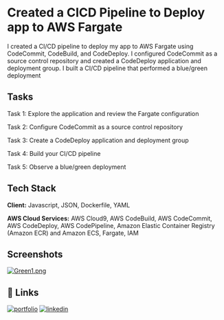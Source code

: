 
# Created a CICD Pipeline to Deploy app to AWS Fargate

I created a CI/CD pipeline to deploy my app to AWS Fargate using CodeCommit, CodeBuild, and CodeDeploy. I configured CodeCommit as a source control repository and created a CodeDeploy application and deployment group. I built a CI/CD pipeline that performed a blue/green deployment
## Tasks

Task 1: Explore the application and review the Fargate configuration

Task 2: Configure CodeCommit as a source control repository

Task 3: Create a CodeDeploy application and deployment group

Task 4: Build your CI/CD pipeline

Task 5: Observe a blue/green deployment

## Tech Stack
**Client:** Javascript, JSON, Dockerfile, YAML

**AWS Cloud Services:** AWS Cloud9,
AWS CodeBuild,
AWS CodeCommit,
AWS CodeDeploy,
AWS CodePipeline,
Amazon Elastic Container Registry (Amazon ECR) and
Amazon ECS, 
Fargate, IAM


## Screenshots

[![Green1.png](https://i.postimg.cc/m2YGMK0s/Green1.png)](https://postimg.cc/VdkTPZfG)


## 🔗 Links
[![portfolio](https://img.shields.io/badge/my_portfolio-000?style=for-the-badge&logo=ko-fi&logoColor=white)](https://katherineoelsner.com/)
[![linkedin](https://img.shields.io/badge/linkedin-0A66C2?style=for-the-badge&logo=linkedin&logoColor=white)](https://www.linkedin.com/in/david-scherrey-iii/)


